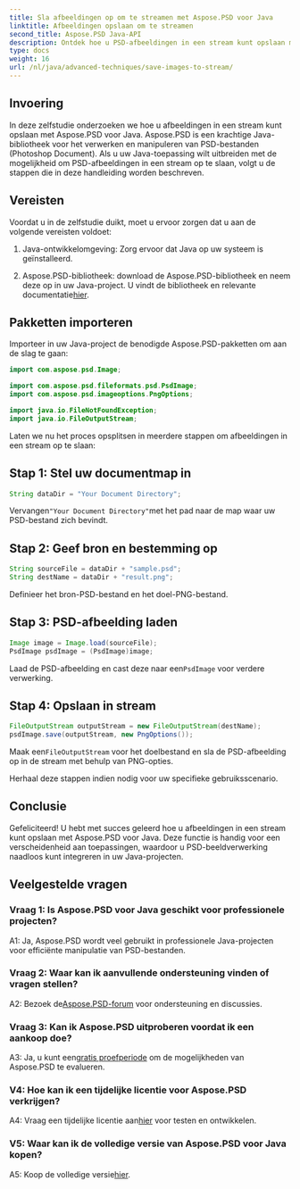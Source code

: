 ```yaml
---
title: Sla afbeeldingen op om te streamen met Aspose.PSD voor Java
linktitle: Afbeeldingen opslaan om te streamen
second_title: Aspose.PSD Java-API
description: Ontdek hoe u PSD-afbeeldingen in een stream kunt opslaan met Aspose.PSD voor Java. Volg onze stap-voor-stap handleiding voor een efficiënte beeldverwerking.
type: docs
weight: 16
url: /nl/java/advanced-techniques/save-images-to-stream/
---
```

## Invoering

In deze zelfstudie onderzoeken we hoe u afbeeldingen in een stream kunt opslaan met Aspose.PSD voor Java. Aspose.PSD is een krachtige Java-bibliotheek voor het verwerken en manipuleren van PSD-bestanden (Photoshop Document). Als u uw Java-toepassing wilt uitbreiden met de mogelijkheid om PSD-afbeeldingen in een stream op te slaan, volgt u de stappen die in deze handleiding worden beschreven.

## Vereisten

Voordat u in de zelfstudie duikt, moet u ervoor zorgen dat u aan de volgende vereisten voldoet:

1. Java-ontwikkelomgeving: Zorg ervoor dat Java op uw systeem is geïnstalleerd.

2.  Aspose.PSD-bibliotheek: download de Aspose.PSD-bibliotheek en neem deze op in uw Java-project. U vindt de bibliotheek en relevante documentatie[hier](https://reference.aspose.com/psd/java/).

## Pakketten importeren

Importeer in uw Java-project de benodigde Aspose.PSD-pakketten om aan de slag te gaan:

```java
import com.aspose.psd.Image;

import com.aspose.psd.fileformats.psd.PsdImage;
import com.aspose.psd.imageoptions.PngOptions;

import java.io.FileNotFoundException;
import java.io.FileOutputStream;
```

Laten we nu het proces opsplitsen in meerdere stappen om afbeeldingen in een stream op te slaan:

## Stap 1: Stel uw documentmap in

```java
String dataDir = "Your Document Directory";
```

 Vervangen`"Your Document Directory"`met het pad naar de map waar uw PSD-bestand zich bevindt.

## Stap 2: Geef bron en bestemming op

```java
String sourceFile = dataDir + "sample.psd";
String destName = dataDir + "result.png";
```

Definieer het bron-PSD-bestand en het doel-PNG-bestand.

## Stap 3: PSD-afbeelding laden

```java
Image image = Image.load(sourceFile);
PsdImage psdImage = (PsdImage)image;
```

 Laad de PSD-afbeelding en cast deze naar een`PsdImage` voor verdere verwerking.

## Stap 4: Opslaan in stream

```java
FileOutputStream outputStream = new FileOutputStream(destName);
psdImage.save(outputStream, new PngOptions());
```

 Maak een`FileOutputStream` voor het doelbestand en sla de PSD-afbeelding op in de stream met behulp van PNG-opties.

Herhaal deze stappen indien nodig voor uw specifieke gebruiksscenario.

## Conclusie

Gefeliciteerd! U hebt met succes geleerd hoe u afbeeldingen in een stream kunt opslaan met Aspose.PSD voor Java. Deze functie is handig voor een verscheidenheid aan toepassingen, waardoor u PSD-beeldverwerking naadloos kunt integreren in uw Java-projecten.

## Veelgestelde vragen

### Vraag 1: Is Aspose.PSD voor Java geschikt voor professionele projecten?

A1: Ja, Aspose.PSD wordt veel gebruikt in professionele Java-projecten voor efficiënte manipulatie van PSD-bestanden.

### Vraag 2: Waar kan ik aanvullende ondersteuning vinden of vragen stellen?

 A2: Bezoek de[Aspose.PSD-forum](https://forum.aspose.com/c/psd/34) voor ondersteuning en discussies.

### Vraag 3: Kan ik Aspose.PSD uitproberen voordat ik een aankoop doe?

A3: Ja, u kunt een[gratis proefperiode](https://releases.aspose.com/) om de mogelijkheden van Aspose.PSD te evalueren.

### V4: Hoe kan ik een tijdelijke licentie voor Aspose.PSD verkrijgen?

 A4: Vraag een tijdelijke licentie aan[hier](https://purchase.aspose.com/temporary-license/) voor testen en ontwikkelen.

### V5: Waar kan ik de volledige versie van Aspose.PSD voor Java kopen?

 A5: Koop de volledige versie[hier](https://purchase.aspose.com/buy).